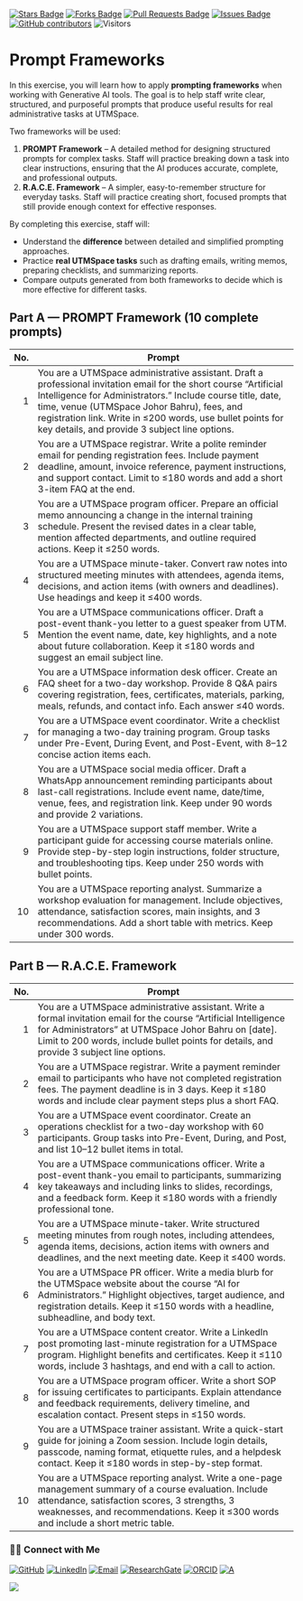 <a href="https://github.com/drshahizan/short-course/stargazers"><img src="https://img.shields.io/github/stars/drshahizan/short-course" alt="Stars Badge"/></a>
<a href="https://github.com/drshahizan/short-course/network/members"><img src="https://img.shields.io/github/forks/drshahizan/short-course" alt="Forks Badge"/></a>
<a href="https://github.com/drshahizan/short-course/pulls"><img src="https://img.shields.io/github/issues-pr/drshahizan/short-course" alt="Pull Requests Badge"/></a>
<a href="https://github.com/drshahizan/short-course"><img src="https://img.shields.io/github/issues/drshahizan/short-course" alt="Issues Badge"/></a>
<a href="https://github.com/drshahizan/short-course/graphs/contributors"><img alt="GitHub contributors" src="https://img.shields.io/github/contributors/drshahizan/short-course?color=2b9348"></a>
![Visitors](https://api.visitorbadge.io/api/visitors?path=https%3A%2F%2Fgithub.com%2Fdrshahizan%2Fshort-course&labelColor=%23d9e3f0&countColor=%23697689&style=flat)

# Prompt Frameworks

In this exercise, you will learn how to apply **prompting frameworks** when working with Generative AI tools. The goal is to help staff write clear, structured, and purposeful prompts that produce useful results for real administrative tasks at UTMSpace.

Two frameworks will be used:

1. **PROMPT Framework** – A detailed method for designing structured prompts for complex tasks. Staff will practice breaking down a task into clear instructions, ensuring that the AI produces accurate, complete, and professional outputs.
2. **R.A.C.E. Framework** – A simpler, easy-to-remember structure for everyday tasks. Staff will practice creating short, focused prompts that still provide enough context for effective responses.

By completing this exercise, staff will:

* Understand the **difference** between detailed and simplified prompting approaches.
* Practice **real UTMSpace tasks** such as drafting emails, writing memos, preparing checklists, and summarizing reports.
* Compare outputs generated from both frameworks to decide which is more effective for different tasks.


## Part A — PROMPT Framework (10 complete prompts)

| **No.** | **Prompt**                                                                                                                                                                                                                                                                                                                                     |
| ------: | ---------------------------------------------------------------------------------------------------------------------------------------------------------------------------------------------------------------------------------------------------------------------------------------------------------------------------------------------- |
|       1 | You are a UTMSpace administrative assistant. Draft a professional invitation email for the short course “Artificial Intelligence for Administrators.” Include course title, date, time, venue (UTMSpace Johor Bahru), fees, and registration link. Write in ≤200 words, use bullet points for key details, and provide 3 subject line options. |
|       2 | You are a UTMSpace registrar. Write a polite reminder email for pending registration fees. Include payment deadline, amount, invoice reference, payment instructions, and support contact. Limit to ≤180 words and add a short 3-item FAQ at the end.                                                                                          |
|       3 | You are a UTMSpace program officer. Prepare an official memo announcing a change in the internal training schedule. Present the revised dates in a clear table, mention affected departments, and outline required actions. Keep it ≤250 words.                                                                                                |
|       4 | You are a UTMSpace minute-taker. Convert raw notes into structured meeting minutes with attendees, agenda items, decisions, and action items (with owners and deadlines). Use headings and keep it ≤400 words.                                                                                                                                 |
|       5 | You are a UTMSpace communications officer. Draft a post-event thank-you letter to a guest speaker from UTM. Mention the event name, date, key highlights, and a note about future collaboration. Keep it ≤180 words and suggest an email subject line.                                                                                         |
|       6 | You are a UTMSpace information desk officer. Create an FAQ sheet for a two-day workshop. Provide 8 Q\&A pairs covering registration, fees, certificates, materials, parking, meals, refunds, and contact info. Each answer ≤40 words.                                                                                                          |
|       7 | You are a UTMSpace event coordinator. Write a checklist for managing a two-day training program. Group tasks under Pre-Event, During Event, and Post-Event, with 8–12 concise action items each.                                                                                                                                               |
|       8 | You are a UTMSpace social media officer. Draft a WhatsApp announcement reminding participants about last-call registrations. Include event name, date/time, venue, fees, and registration link. Keep under 90 words and provide 2 variations.                                                                                                  |
|       9 | You are a UTMSpace support staff member. Write a participant guide for accessing course materials online. Provide step-by-step login instructions, folder structure, and troubleshooting tips. Keep under 250 words with bullet points.                                                                                                        |
|      10 | You are a UTMSpace reporting analyst. Summarize a workshop evaluation for management. Include objectives, attendance, satisfaction scores, main insights, and 3 recommendations. Add a short table with metrics. Keep under 300 words.                                                                                                         |

## Part B — R.A.C.E. Framework

| **No.** | **Prompt**                                                                                                                                                                                                                                                              |
| ------: | ----------------------------------------------------------------------------------------------------------------------------------------------------------------------------------------------------------------------------------------------------------------------- |
|       1 | You are a UTMSpace administrative assistant. Write a formal invitation email for the course “Artificial Intelligence for Administrators” at UTMSpace Johor Bahru on \[date]. Limit to 200 words, include bullet points for details, and provide 3 subject line options. |
|       2 | You are a UTMSpace registrar. Write a payment reminder email to participants who have not completed registration fees. The payment deadline is in 3 days. Keep it ≤180 words and include clear payment steps plus a short FAQ.                                          |
|       3 | You are a UTMSpace event coordinator. Create an operations checklist for a two-day workshop with 60 participants. Group tasks into Pre-Event, During, and Post, and list 10–12 bullet items in total.                                                                   |
|       4 | You are a UTMSpace communications officer. Write a post-event thank-you email to participants, summarizing key takeaways and including links to slides, recordings, and a feedback form. Keep it ≤180 words with a friendly professional tone.                          |
|       5 | You are a UTMSpace minute-taker. Write structured meeting minutes from rough notes, including attendees, agenda items, decisions, action items with owners and deadlines, and the next meeting date. Keep it ≤400 words.                                                |
|       6 | You are a UTMSpace PR officer. Write a media blurb for the UTMSpace website about the course “AI for Administrators.” Highlight objectives, target audience, and registration details. Keep it ≤150 words with a headline, subheadline, and body text.                  |
|       7 | You are a UTMSpace content creator. Write a LinkedIn post promoting last-minute registration for a UTMSpace program. Highlight benefits and certificates. Keep it ≤110 words, include 3 hashtags, and end with a call to action.                                        |
|       8 | You are a UTMSpace program officer. Write a short SOP for issuing certificates to participants. Explain attendance and feedback requirements, delivery timeline, and escalation contact. Present steps in ≤150 words.                                                   |
|       9 | You are a UTMSpace trainer assistant. Write a quick-start guide for joining a Zoom session. Include login details, passcode, naming format, etiquette rules, and a helpdesk contact. Keep it ≤180 words in step-by-step format.                                         |
|      10 | You are a UTMSpace reporting analyst. Write a one-page management summary of a course evaluation. Include attendance, satisfaction scores, 3 strengths, 3 weaknesses, and recommendations. Keep it ≤300 words and include a short metric table.                         |



### 🙌🏻 Connect with Me
<p align="left">
    <a href="https://github.com/drshahizan" target="_blank"><img alt="GitHub" src="https://img.shields.io/badge/-@drshahizan-181717?style=flat-square&logo=GitHub&logoColor=white"></a>
    <a href="https://www.linkedin.com/in/drshahizan" target="_blank"><img alt="LinkedIn" src="https://img.shields.io/badge/-drshahizan-blue?style=flat-square&logo=Linkedin&logoColor=white&link=https://www.linkedin.com/in/drshahizan/"></a>
    <a href="mailto:shahizan@utm.my" target="_blank"><img alt="Email" src="https://img.shields.io/badge/-shahizan@utm.my-c14438?style=flat-square&logo=Gmail&logoColor=white&link=mailto:shahizan@utm.my.com"></a>
    <a href="https://www.researchgate.net/profile/Mohd-Othman-28" target="_blank"><img alt="ResearchGate" src="https://img.shields.io/badge/-ResearchGate-00CCBB?style=flat-square&logo=ResearchGate&logoColor=white"></a>
    <a href="https://orcid.org/0000-0003-4261-1873" target="_blank"><img alt="ORCID" src="https://img.shields.io/badge/-ORCID-A6CE39?style=flat-square&logo=ORCID&logoColor=white"></a> 
 <a href="https://visitorbadge.io/status?path=https%3A%2F%2Fgithub.com%2Fdrshahizan" target="_blank"><img alt="A" src="https://api.visitorbadge.io/api/visitors?path=https%3A%2F%2Fgithub.com%2Fdrshahizan&labelColor=%23697689&countColor=%23555555&style=plastic"></a>
 
![](https://hit.yhype.me/github/profile?user_id=81284918)
</p>
